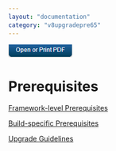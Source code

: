 ```yaml
---
layout: "documentation"
category: "v8upgradepre65"
---
```

                          

[![](../Resources/Images/pdf.png)](http://docs.voltmx.com/voltmxlibrary/beta/v8upgradepre65.pdf "VoltMX Foundry UpgradeHUB Guide")


Prerequisites
=============

[Framework-level Prerequisites](Framework_level_Pre_requisites.html#framework-level-prerequisites)

[Build-specific Prerequisites](Build_Specific_Pre_requisites.html#build-specific-prerequisites)

[Upgrade Guidelines](Other_Pre_requisites.html#upgrade-guidelines)
